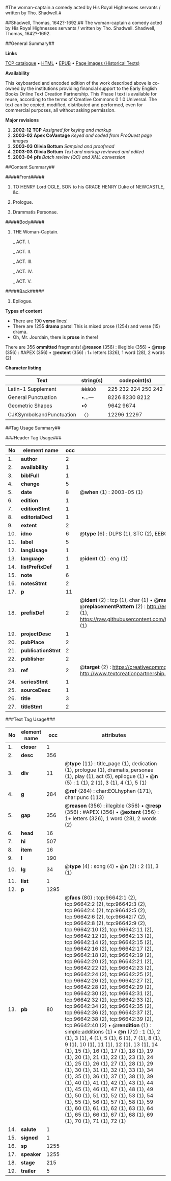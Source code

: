 #The woman-captain a comedy acted by His Royal Highnesses servants / written by Tho. Shadwell.#

##Shadwell, Thomas, 1642?-1692.##
The woman-captain a comedy acted by His Royal Highnesses servants / written by Tho. Shadwell.
Shadwell, Thomas, 1642?-1692.

##General Summary##

**Links**

[TCP catalogue](http://www.ota.ox.ac.uk/tcp/)  • 
[HTML](http://tei.it.ox.ac.uk/tcp/Texts-HTML/free/A59/A59466.html)  • 
[EPUB](http://tei.it.ox.ac.uk/tcp/Texts-EPUB/free/A59/A59466.epub) • 
[Page images (Historical Texts)](https://data.historicaltexts.jisc.ac.uk/view?pubId=eebo-13023189e&pageId=eebo-13023189e-96642-1)

**Availability**

This keyboarded and encoded edition of the
	       work described above is co-owned by the institutions
	       providing financial support to the Early English Books
	       Online Text Creation Partnership. This Phase I text is
	       available for reuse, according to the terms of Creative
	       Commons 0 1.0 Universal. The text can be copied,
	       modified, distributed and performed, even for
	       commercial purposes, all without asking permission.

**Major revisions**

1. __2002-12__ __TCP__ *Assigned for keying and markup*
1. __2003-02__ __Apex CoVantage__ *Keyed and coded from ProQuest page images*
1. __2003-03__ __Olivia Bottum__ *Sampled and proofread*
1. __2003-03__ __Olivia Bottum__ *Text and markup reviewed and edited*
1. __2003-04__ __pfs__ *Batch review (QC) and XML conversion*

##Content Summary##

#####Front#####

1. TO HENRY Lord OGLE, SON to his GRACE HENRY Duke of NEWCASTLE, &c.

1. Prologue.

1. Drammatis Personae.

#####Body#####

1. THE Woman-Captain.

    _ ACT. I.

    _ ACT. II.

    _ ACT. III.

    _ ACT. IV.

    _ ACT. V.

#####Back#####

1. Epilogue.

**Types of content**

  * There are 190 **verse** lines!
  * There are 1255 **drama** parts! This is mixed prose (1254) and verse (15) drama.
  * Oh, Mr. Jourdain, there is **prose** in there!

There are 356 **ommitted** fragments! 
 @__reason__ (356) : illegible (356)  •  @__resp__ (356) : #APEX (356)  •  @__extent__ (356) : 1+ letters (326), 1 word (28), 2 words (2)

**Character listing**


|Text|string(s)|codepoint(s)|
|---|---|---|
|Latin-1 Supplement|áèàúò|225 232 224 250 242|
|General Punctuation|•…—|8226 8230 8212|
|Geometric Shapes|▪◊|9642 9674|
|CJKSymbolsandPunctuation|〈〉|12296 12297|

##Tag Usage Summary##

###Header Tag Usage###

|No|element name|occ|attributes|
|---|---|---|---|
|1.|__author__|2||
|2.|__availability__|1||
|3.|__biblFull__|1||
|4.|__change__|5||
|5.|__date__|8| @__when__ (1) : 2003-05 (1)|
|6.|__edition__|1||
|7.|__editionStmt__|1||
|8.|__editorialDecl__|1||
|9.|__extent__|2||
|10.|__idno__|6| @__type__ (6) : DLPS (1), STC (2), EEBO-CITATION (1), OCLC (1), VID (1)|
|11.|__label__|5||
|12.|__langUsage__|1||
|13.|__language__|1| @__ident__ (1) : eng (1)|
|14.|__listPrefixDef__|1||
|15.|__note__|6||
|16.|__notesStmt__|2||
|17.|__p__|11||
|18.|__prefixDef__|2| @__ident__ (2) : tcp (1), char (1)  •  @__matchPattern__ (2) : ([0-9\-]+):([0-9IVX]+) (1), (.+) (1)  •  @__replacementPattern__ (2) : http://eebo.chadwyck.com/downloadtiff?vid=$1&page=$2 (1), https://raw.githubusercontent.com/textcreationpartnership/Texts/master/tcpchars.xml#$1 (1)|
|19.|__projectDesc__|1||
|20.|__pubPlace__|2||
|21.|__publicationStmt__|2||
|22.|__publisher__|2||
|23.|__ref__|2| @__target__ (2) : https://creativecommons.org/publicdomain/zero/1.0/ (1), http://www.textcreationpartnership.org/docs/. (1)|
|24.|__seriesStmt__|1||
|25.|__sourceDesc__|1||
|26.|__title__|3||
|27.|__titleStmt__|2||


###Text Tag Usage###

|No|element name|occ|attributes|
|---|---|---|---|
|1.|__closer__|1||
|2.|__desc__|356||
|3.|__div__|11| @__type__ (11) : title_page (1), dedication (1), prologue (1), dramatis_personae (1), play (1), act (5), epilogue (1)  •  @__n__ (5) : 1 (1), 2 (1), 3 (1), 4 (1), 5 (1)|
|4.|__g__|284| @__ref__ (284) : char:EOLhyphen (171), char:punc (113)|
|5.|__gap__|356| @__reason__ (356) : illegible (356)  •  @__resp__ (356) : #APEX (356)  •  @__extent__ (356) : 1+ letters (326), 1 word (28), 2 words (2)|
|6.|__head__|16||
|7.|__hi__|507||
|8.|__item__|16||
|9.|__l__|190||
|10.|__lg__|34| @__type__ (4) : song (4)  •  @__n__ (2) : 2 (1), 3 (1)|
|11.|__list__|1||
|12.|__p__|1295||
|13.|__pb__|80| @__facs__ (80) : tcp:96642:1 (2), tcp:96642:2 (2), tcp:96642:3 (2), tcp:96642:4 (2), tcp:96642:5 (2), tcp:96642:6 (2), tcp:96642:7 (2), tcp:96642:8 (2), tcp:96642:9 (2), tcp:96642:10 (2), tcp:96642:11 (2), tcp:96642:12 (2), tcp:96642:13 (2), tcp:96642:14 (2), tcp:96642:15 (2), tcp:96642:16 (2), tcp:96642:17 (2), tcp:96642:18 (2), tcp:96642:19 (2), tcp:96642:20 (2), tcp:96642:21 (2), tcp:96642:22 (2), tcp:96642:23 (2), tcp:96642:24 (2), tcp:96642:25 (2), tcp:96642:26 (2), tcp:96642:27 (2), tcp:96642:28 (2), tcp:96642:29 (2), tcp:96642:30 (2), tcp:96642:31 (2), tcp:96642:32 (2), tcp:96642:33 (2), tcp:96642:34 (2), tcp:96642:35 (2), tcp:96642:36 (2), tcp:96642:37 (2), tcp:96642:38 (2), tcp:96642:39 (2), tcp:96642:40 (2)  •  @__rendition__ (1) : simple:additions (1)  •  @__n__ (72) : 1 (1), 2 (1), 3 (1), 4 (1), 5 (1), 6 (1), 7 (1), 8 (1), 9 (1), 10 (1), 11 (1), 12 (1), 13 (1), 14 (1), 15 (1), 16 (1), 17 (1), 18 (1), 19 (1), 20 (1), 21 (1), 22 (1), 23 (1), 24 (1), 25 (1), 26 (1), 27 (1), 28 (1), 29 (1), 30 (1), 31 (1), 32 (1), 33 (1), 34 (1), 35 (1), 36 (1), 37 (1), 38 (1), 39 (1), 40 (1), 41 (1), 42 (1), 43 (1), 44 (1), 45 (1), 46 (1), 47 (1), 48 (1), 49 (1), 50 (1), 51 (1), 52 (1), 53 (1), 54 (1), 55 (1), 56 (1), 57 (1), 58 (1), 59 (1), 60 (1), 61 (1), 62 (1), 63 (1), 64 (1), 65 (1), 66 (1), 67 (1), 68 (1), 69 (1), 70 (1), 71 (1), 72 (1)|
|14.|__salute__|1||
|15.|__signed__|1||
|16.|__sp__|1255||
|17.|__speaker__|1255||
|18.|__stage__|215||
|19.|__trailer__|5||
